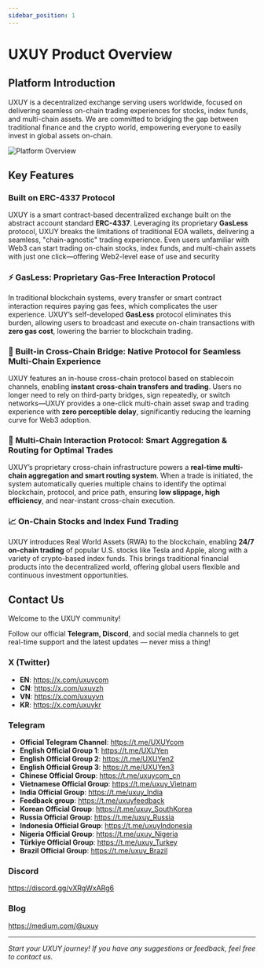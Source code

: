 ```yaml
---
sidebar_position: 1
---
```


# UXUY Product Overview

## Platform Introduction

UXUY is a decentralized exchange serving users worldwide, focused on delivering seamless on-chain trading experiences for stocks, index funds, and multi-chain assets. We are committed to bridging the gap between traditional finance and the crypto world, empowering everyone to easily invest in global assets on-chain.

![Platform Overview](/img/image1.png)


## Key Features

### Built on ERC-4337 Protocol
 UXUY is a smart contract-based decentralized exchange built on the abstract account standard **ERC-4337**. Leveraging its proprietary **GasLess** protocol, UXUY breaks the limitations of traditional EOA wallets, delivering a seamless, "chain-agnostic" trading experience. Even users unfamiliar with Web3 can start trading on-chain stocks, index funds, and multi-chain assets with just one click—offering Web2-level ease of use and security

### ⚡ GasLess: Proprietary Gas-Free Interaction Protocol
In traditional blockchain systems, every transfer or smart contract interaction requires paying gas fees, which complicates the user experience. UXUY’s self-developed **GasLess** protocol eliminates this burden, allowing users to broadcast and execute on-chain transactions with **zero gas cost**, lowering the barrier to blockchain trading.

### 🌉 Built-in Cross-Chain Bridge: Native Protocol for Seamless Multi-Chain Experience
UXUY features an in-house cross-chain protocol based on stablecoin channels, enabling **instant cross-chain transfers and trading**. Users no longer need to rely on third-party bridges, sign repeatedly, or switch networks—UXUY provides a one-click multi-chain asset swap and trading experience with **zero perceptible delay**, significantly reducing the learning curve for Web3 adoption.

### 🔄 Multi-Chain Interaction Protocol: Smart Aggregation & Routing for Optimal Trades
UXUY’s proprietary cross-chain infrastructure powers a **real-time multi-chain aggregation and smart routing system**. When a trade is initiated, the system automatically queries multiple chains to identify the optimal blockchain, protocol, and price path, ensuring **low slippage, high efficiency**, and near-instant cross-chain execution.

### 📈 On-Chain Stocks and Index Fund Trading
UXUY introduces Real World Assets (RWA) to the blockchain, enabling **24/7 on-chain trading** of popular U.S. stocks like Tesla and Apple, along with a variety of crypto-based index funds. This brings traditional financial products into the decentralized world, offering global users flexible and continuous investment opportunities.

<!-- ## Quick Start
If you're new to UXUY, we recommend reading the documentation in the following order:

1. **[New User Guide](./new-user-guide)** - Learn how to install and create an account
2. **[Funds Account](./funds-account)** - Understand deposit and withdrawal services
3. **[Product Features](./product-features)** - Deep dive into core features
4. **[Trading Guide](./trading-guide)** - Learn how to trade
5. **[FAQ](./faq)** - Find solutions to common questions

## Get Help

If you encounter issues while using UXUY, you can get help through the following channels:

- 📖 **Browse Documentation** - Explore this help documentation
- ❓ **FAQ** - Check the [FAQ page](./faq)
- 💬 **Technical Support** - Contact our technical support team
- 🐛 **Report Issues** - Submit issue reports on GitHub -->

## Contact Us

Welcome to the UXUY community!

Follow our official **Telegram, Discord**, and social media channels to get real-time support and the latest updates — never miss a thing!

### X (Twitter)
- **EN**: https://x.com/uxuycom
- **CN**: https://x.com/uxuyzh
- **VN**: https://x.com/uxuyvn
- **KR**: https://x.com/uxuykr

### Telegram
- **Official Telegram Channel**: https://t.me/UXUYcom
- **English Official Group 1**: https://t.me/UXUYen
- **English Official Group 2**: https://t.me/UXUYen2
- **English Official Group 3**: https://t.me/UXUYen3
- **Chinese Official Group**: https://t.me/uxuycom_cn
- **Vietnamese Official Group**: https://t.me/uxuy_Vietnam
- **India Official Group**: https://t.me/uxuy_India
- **Feedback group**: https://t.me/uxuyfeedback
- **Korean Official Group**: https://t.me/uxuy_SouthKorea
- **Russia Official Group**: https://t.me/uxuy_Russia
- **Indonesia Official Group**: https://t.me/uxuyIndonesia
- **Nigeria Official Group**: https://t.me/uxuy_Nigeria
- **Türkiye Official Group**: https://t.me/uxuy_Turkey
- **Brazil Official Group**: https://t.me/uxuy_Brazil

### Discord
https://discord.gg/vXRgWxARg6

### Blog
https://medium.com/@uxuy

---

*Start your UXUY journey! If you have any suggestions or feedback, feel free to contact us.*
